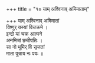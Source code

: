 +++
title = "१० याम् अश्विनाव् अमिमाताम्"

+++
याम् अश्विनाव् अमिमातां  
विष्णुर् यस्यां विचक्रमे ।  
इन्द्रो यां चक्र आत्मने  
अनमित्रां छचीपतिः ।  
सा नो भूमिर् वि सृजतां  
माता पुत्राय नः पयः ॥